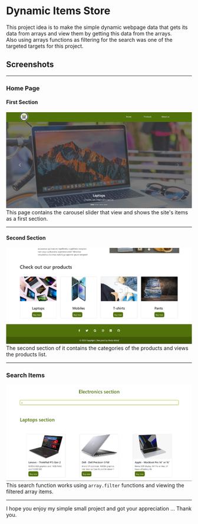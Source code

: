 # Dynamic Items Store

This project idea is to make the simple dynamic webpage data that gets its data from arrays and view them by getting this data from the arrays.  
Also using arrays functions as filtering for the search was one of the targeted targets for this project.

## Screenshots

---

### Home Page

#### First Section

![!home-page](/screenshots/home-page.png)  
This page contains the carousel slider that view and shows the site's items as a first section.

---

#### Second Section

![!products](/screenshots/products.png)  
The second section of it contains the categories of the products and views the products list.

---

### Search Items

![!search](/screenshots/search-items.png)  
This search function works using `array.filter` functions and viewing the filtered array items.

---

I hope you enjoy my simple small project and got your appreciation ... Thank you.

